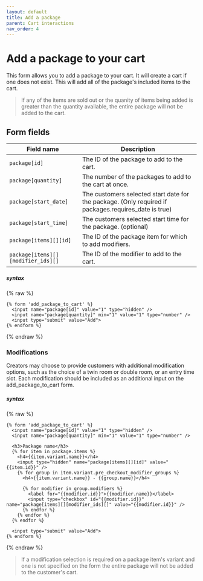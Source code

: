 ```yaml
---
layout: default
title: Add a package
parent: Cart interactions
nav_order: 4
---
```


# Add a package to your cart

This form allows you to add a package to your cart. It will create a cart if one does not exist.
This will add all of the package's included items to the cart.
> If any of the items are sold out or the quanity of items being added is greater than the quantity available, the entire package will not be added to the cart.

## Form fields

| Field name                         | Description                                            |
| ---------------------------------- | ------------------------------------------------------ |
| `package[id]`                      | The ID of the package to add to the cart.              |
| `package[quantity]`                | The number of the packages to add to the cart at once. |
| `package[start_date]`              | The customers selected start date for the package. (Only required if packages.requires_date is true)|
| `package[start_time]`              | The customers selected start time for the package. (optional)|
| `package[items][][id]`             | The ID of the package item for which to add modifiers. |
| `package[items][][modifier_ids][]` | The ID of the modifier to add to the cart.             |


##### syntax
{% raw %}

```liquid
{% form 'add_package_to_cart' %}
  <input name="package[id]" value="1" type="hidden" />
  <input name="package[quantity]" min="1" value="1" type="number" />
  <input type="submit" value="Add">
{% endform %}
```

{% endraw %}

### Modifications
Creators may choose to provide customers with additional modification options, such as the choice of a twin room or double room, or an entry time slot. Each modification should be included as an additional input on the add_package_to_cart form.

##### syntax
{% raw %}

```liquid
{% form 'add_package_to_cart' %}
  <input name="package[id]" value="1" type="hidden" />
  <input name="package[quantity]" min="1" value="1" type="number" />

  <h3>Package name</h3>
  {% for item in package.items %}
    <h4>{{item.variant.name}}</h4>
    <input type="hidden" name="package[items][][id]" value="{{item.id}}" />
    {% for group in item.variant.pre_checkout_modifier_groups %}
      <h4>{{item.variant.name}} - {{group.name}}</h4>

      {% for modifier in group.modifiers %}
        <label for="{{modifier.id}}">{{modifier.name}}</label>
        <input type="checkbox" id="{{modifier.id}}" name="package[items][][modifier_ids][]" value="{{modifier.id}}" />
      {% endfor %}
    {% endfor %}
  {% endfor %}

  <input type="submit" value="Add">
{% endform %}
```

{% endraw %}
> If a modification selection is required on a package item's variant and one is not specified on the form the entire package will not be added to the customer's cart.
